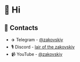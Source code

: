 # 👋 Hi 

## 📝 Contacts
* ✈️ Telegram - [@zakovskiy](https://t.me/zakovskiy)
* 🎙️ Discord - [lair of the zakovskiy](https://discord.gg/AsYzxRfT6J)
* 📹 YouTube - [@zakovskiy](https://www.youtube.com/@zakovskiy)
